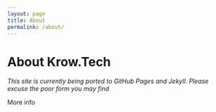 ```yaml
---
layout: page
title: About
permalink: /about/
---
```


# About Krow.Tech

*This site is currently being ported to GitHub Pages and Jekyll. Please excuse the poor form you may find*

More info
